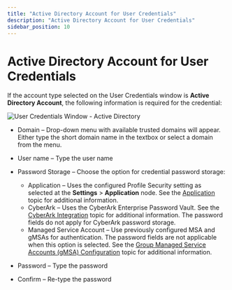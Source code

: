 ```yaml
---
title: "Active Directory Account for User Credentials"
description: "Active Directory Account for User Credentials"
sidebar_position: 10
---
```


# Active Directory Account for User Credentials

If the account type selected on the User Credentials window is **Active Directory Account**, the
following information is required for the credential:

![User Credentials Window - Active Directory](/img/product_docs/accessanalyzer/12.0/admin/settings/connection/profile/activedirectoryaccount.webp)

- Domain – Drop-down menu with available trusted domains will appear. Either type the short domain
  name in the textbox or select a domain from the menu.
- User name – Type the user name
- Password Storage – Choose the option for credential password storage:

    - Application – Uses the configured Profile Security setting as selected at the **Settings** >
      **Application** node. See the [Application](/docs/accessanalyzer/12.0/admin/settings/application/overview.md) topic for
      additional information.
    - CyberArk – Uses the CyberArk Enterprise Password Vault. See the
      [CyberArk Integration](/docs/accessanalyzer/12.0/admin/settings/connection/cyberarkintegration.md) topic for additional information. The
      password fields do not apply for CyberArk password storage.
    - Managed Service Account – Use previously configured MSA and gMSAs for authentication. The
      password fields are not applicable when this option is selected. See the
      [Group Managed Service Accounts (gMSA) Configuration](/docs/accessanalyzer/12.0/admin/settings/connection/gmsa.md) topic for additional
      information.

- Password – Type the password
- Confirm – Re-type the password
